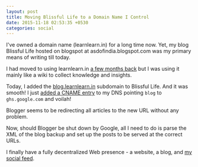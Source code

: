 ```yaml
---
layout: post
title: Moving Blissful Life to a Domain Name I Control
date: 2015-11-18 02:53:35 +0530
categories: social
---
```

I've owned a domain name (learnlearn.in) for a long time now. Yet, my blog Blissful Life hosted on blogspot at asdofindia.blogspot.com was my primary means of writing till today.

I had moved to using learnlearn.in [a few months back](https://learnlearn.in/keep-in-touch/) but I was using it mainly like a wiki to collect knowledge and insights.

Today, I added the [blog.learnlearn.in](http://blog.learnlearn.in) subdomain to Blissful Life. And it was smooth! I just [added a CNAME entry](https://support.google.com/blogger/troubleshooter/1233381) to my DNS pointing `blog` to `ghs.google.com` and voilah!

Blogger seems to be redirecting all articles to the new URL without any problem.

Now, should Blogger be shut down by Google, all I need to do is parse the XML of the blog backup and set up the posts to be served at the correct URLs.

I finally have a fully decentralized Web presence - a website, a blog, and [my social feed](../social-feed/).
